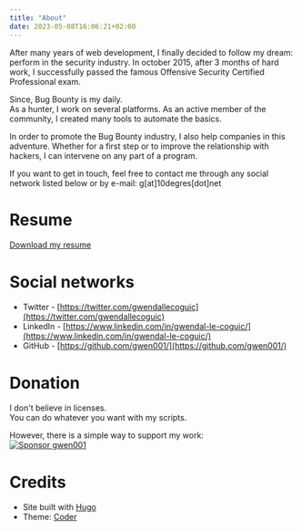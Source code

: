 ```yaml
---
title: "About"
date: 2023-05-08T16:06:21+02:00
---
```

After many years of web development, I finally decided to follow my dream: perform in the security industry.
In october 2015, after 3 months of hard work, I successfully passed the famous Offensive Security Certified Professional exam.

Since, Bug Bounty is my daily.  
As a hunter, I work on several platforms.
As an active member of the community, I created many tools to automate the basics.

In order to promote the Bug Bounty industry, I also help companies in this adventure.
Whether for a first step or to improve the relationship with hackers, I can intervene on any part of a program.

If you want to get in touch, feel free to contact me through any social network listed below or by e-mail:
g[at]10degres[dot]net


# Resume

<a href="/assets/glecoguic-cv-en-2023.pdf" target="_blank">Download my resume</a>


# Social networks

- Twitter - [https://twitter.com/gwendallecoguic](https://twitter.com/gwendallecoguic)
- LinkedIn - [https://www.linkedin.com/in/gwendal-le-coguic/](https://www.linkedin.com/in/gwendal-le-coguic/)
- GitHub - [https://github.com/gwen001/](https://github.com/gwen001/)


# Donation

I don't believe in licenses.  
You can do whatever you want with my scripts.  

However, there is a simple way to support my work:  
<a href="https://github.com/sponsors/gwen001" title="Sponsor gwen001"><img src="/assets/img/github-sponsor.png" alt="Sponsor gwen001" title="Sponsor gwen001"></a>


# Credits

- Site built with [Hugo](https://gohugo.io/)
- Theme: [Coder](https://github.com/luizdepra/hugo-coder/)
